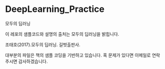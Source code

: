 # DeepLearning_Practice


모두의 딥러닝


이 레포의 샘플코드와 설명의 출처는 모두의 딥러닝을 밝힙니다.


조태호(2017).모두의 딥러닝. 길벗출판사.


대부분의 파일은 책의 샘플 코딩을 기반하고 있습니다. 혹 문제가 있다면 이메일로 연락주시면 감사하겠습니다.
